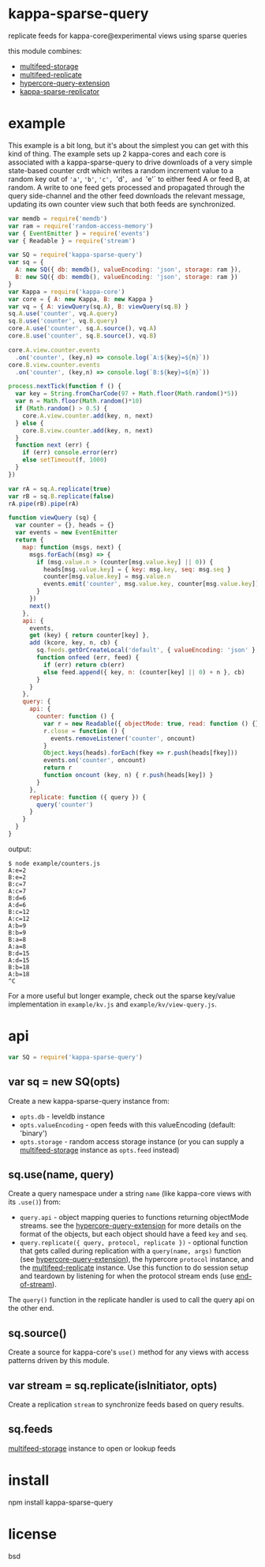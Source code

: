 # kappa-sparse-query

replicate feeds for kappa-core@experimental views using sparse queries

this module combines:

* [multifeed-storage][]
* [multifeed-replicate][]
* [hypercore-query-extension][]
* [kappa-sparse-replicator][]

[multifeed-storage]: https://github.com/kappa-db/multifeed-storage
[multifeed-replicate]: https://github.com/kappa-db/multifeed-replicate
[hypercore-query-extension]: https://github.com/peermaps/hypercore-query-extension
[kappa-sparse-replicator]: https://github.com/Frando/kappa-sparse-indexer

# example

This example is a bit long, but it's about the simplest you can get with this
kind of thing. The example sets up 2 kappa-cores and each core is associated
with a kappa-sparse-query to drive downloads of a very simple state-based
counter crdt which writes a random increment value to a random key out of `'a'`,
`'b'`, `'c', `'d'`, and `'e'` to either feed A or feed B, at random. A write to
one feed gets processed and propagated through the query side-channel and the
other feed downloads the relevant message, updating its own counter view such
that both feeds are synchronized.

``` js
var memdb = require('memdb')
var ram = require('random-access-memory')
var { EventEmitter } = require('events')
var { Readable } = require('stream')

var SQ = require('kappa-sparse-query')
var sq = {
  A: new SQ({ db: memdb(), valueEncoding: 'json', storage: ram }),
  B: new SQ({ db: memdb(), valueEncoding: 'json', storage: ram })
}
var Kappa = require('kappa-core')
var core = { A: new Kappa, B: new Kappa }
var vq = { A: viewQuery(sq.A), B: viewQuery(sq.B) }
sq.A.use('counter', vq.A.query)
sq.B.use('counter', vq.B.query)
core.A.use('counter', sq.A.source(), vq.A)
core.B.use('counter', sq.B.source(), vq.B)

core.A.view.counter.events
  .on('counter', (key,n) => console.log(`A:${key}=${n}`))
core.B.view.counter.events
  .on('counter', (key,n) => console.log(`B:${key}=${n}`))

process.nextTick(function f () {
  var key = String.fromCharCode(97 + Math.floor(Math.random()*5))
  var n = Math.floor(Math.random()*10)
  if (Math.random() > 0.5) {
    core.A.view.counter.add(key, n, next)
  } else {
    core.B.view.counter.add(key, n, next)
  }
  function next (err) {
    if (err) console.error(err)
    else setTimeout(f, 1000)
  }
})

var rA = sq.A.replicate(true)
var rB = sq.B.replicate(false)
rA.pipe(rB).pipe(rA)

function viewQuery (sq) {
  var counter = {}, heads = {}
  var events = new EventEmitter
  return {
    map: function (msgs, next) {
      msgs.forEach((msg) => {
        if (msg.value.n > (counter[msg.value.key] || 0)) {
          heads[msg.value.key] = { key: msg.key, seq: msg.seq }
          counter[msg.value.key] = msg.value.n
          events.emit('counter', msg.value.key, counter[msg.value.key])
        }
      })
      next()
    },
    api: {
      events,
      get (key) { return counter[key] },
      add (kcore, key, n, cb) {
        sq.feeds.getOrCreateLocal('default', { valueEncoding: 'json' }, onfeed)
        function onfeed (err, feed) {
          if (err) return cb(err)
          else feed.append({ key, n: (counter[key] || 0) + n }, cb)
        }
      }
    },
    query: {
      api: {
        counter: function () {
          var r = new Readable({ objectMode: true, read: function () {} })
          r.close = function () {
            events.removeListener('counter', oncount)
          }
          Object.keys(heads).forEach(fkey => r.push(heads[fkey]))
          events.on('counter', oncount)
          return r
          function oncount (key, n) { r.push(heads[key]) }
        }
      },
      replicate: function ({ query }) {
        query('counter')
      }
    }
  }
}
```

output:

```
$ node example/counters.js 
A:e=2
B:e=2
B:c=7
A:c=7
B:d=6
A:d=6
B:c=12
A:c=12
A:b=9
B:b=9
B:a=8
A:a=8
B:d=15
A:d=15
B:b=18
A:b=18
^C
```

For a more useful but longer example, check out the sparse key/value
implementation in `example/kv.js` and `example/kv/view-query.js`.

# api

``` js
var SQ = require('kappa-sparse-query')
```

## var sq = new SQ(opts)

Create a new kappa-sparse-query instance from:

* `opts.db` - leveldb instance
* `opts.valueEncoding` - open feeds with this valueEncoding (default: 'binary')
* `opts.storage` - random access storage instance
  (or you can supply a [multifeed-storage][] instance as `opts.feed` instead)

## sq.use(name, query)

Create a query namespace under a string `name` (like kappa-core views with
its `.use()`) from:

* `query.api` - object mapping queries to functions returning objectMode
  streams. see the [hypercore-query-extension][] for more details on the format
  of the objects, but each object should have a feed `key` and `seq`.
* `query.replicate({ query, protocol, replicate })` - optional function that
  gets called during replication with a `query(name, args)` function (see
  [hypercore-query-extension][]), the hypercore `protocol` instance, and the
  [multifeed-replicate][] instance. Use this function to do session setup and
  teardown by listening for when the protocol stream ends (use
  [end-of-stream][]).

The `query()` function in the replicate handler is used to call the query api on
the other end.

[end-of-stream]: https://github.com/mafintosh/end-of-stream

## sq.source()

Create a source for kappa-core's `use()` method for any views with access
patterns driven by this module.

## var stream = sq.replicate(isInitiator, opts)

Create a replication `stream` to synchronize feeds based on query results.

## sq.feeds

[multifeed-storage][] instance to open or lookup feeds

# install

npm install kappa-sparse-query

# license

bsd
